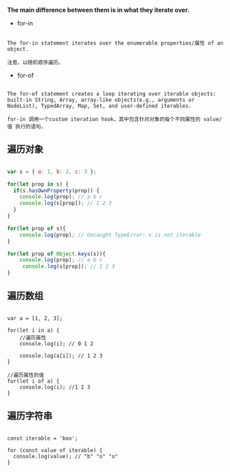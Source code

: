 
**The main difference between them is in what they iterate over.**

- for-in

```

The for-in statement iterates over the enumerable properties/属性 of an object.

注意，以随机顺序遍历。

```


- for-of

```

The for-of statement creates a loop iterating over iterable objects: built-in String, Array, array-like objects(e.g., arguments or NodeList), TypedArray, Map, Set, and user-defined iterables.

for-in 调用一个custom iteration hook，其中包含针对对象的每个不同属性的 value/值 执行的语句。

```

## 遍历对象

```javascript

var s = { a: 1, b: 2, c: 3 };

for(let prop in s) {
  if(s.hasOwnProperty(prop)) {
    console.log(prop); // a b c
    console.log(s[prop]); // 1 2 3
  }
}

for(let prop of s){
    console.log(prop); // Uncaught TypeError: s is not iterable 
}

for(let prop of Object.keys(s)){
    console.log(prop); // a b c
     console.log(s[prop]); // 1 2 3
}

```




## 遍历数组

```

var a = [1, 2, 3];

for(let i in a) {
    //遍历属性
    console.log(i); // 0 1 2
    
    console.log(a[i]); // 1 2 3
}
 
//遍历属性的值
for(let i of a) {
    console.log(i); //1 2 3
}

```

## 遍历字符串

```

const iterable = 'boo';

for (const value of iterable) {
  console.log(value); // "b" "o" "o"
}

```

